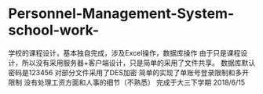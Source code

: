 # Personnel-Management-System-school-work-

学校的课程设计，基本独自完成，涉及Excel操作，数据库操作 
由于只是课程设计，所以没有采用服务器+客户端设计，只是简单的采用了文件共享。
数据库默认密码是123456
对部分文件采用了DES加密
简单的实现了单账号登录限制和多开限制
没有处理工资方面和人事的细节（不熟悉）
完成于大三下学期 2018/6/15
